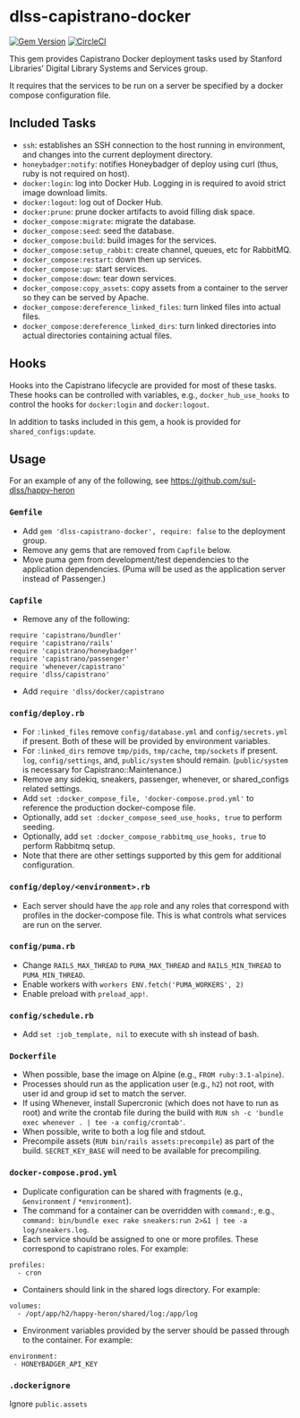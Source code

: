 # dlss-capistrano-docker

[![Gem Version](https://badge.fury.io/rb/dlss-capistrano-docker.svg)](https://badge.fury.io/rb/dlss-capistrano-docker)
[![CircleCI](https://circleci.com/gh/sul-dlss/dlss-capistrano-docker.svg?style=svg)](https://circleci.com/gh/sul-dlss/dlss-capistrano-docker)


This gem provides Capistrano Docker deployment tasks used by Stanford Libraries' Digital Library Systems and Services group.

It requires that the services to be run on a server be specified by a docker compose configuration file.

## Included Tasks
* `ssh`: establishes an SSH connection to the host running in environment, and changes into the current deployment directory.
* `honeybadger:notify`: notifies Honeybadger of deploy using curl (thus, ruby is not required on host).
* `docker:login`: log into Docker Hub. Logging in is required to avoid strict image download limits.
* `docker:logout`: log out of Docker Hub.
* `docker:prune`: prune docker artifacts to avoid filling disk space.
* `docker_compose:migrate`: migrate the database.
* `docker_compose:seed`: seed the database.
* `docker_compose:build`: build images for the services.
* `docker_compose:setup_rabbit`: create channel, queues, etc for RabbitMQ.
* `docker_compose:restart`: down then up services.
* `docker_compose:up`: start services.
* `docker_compose:down`: tear down services.
* `docker_compose:copy_assets`: copy assets from a container to the server so they can be served by Apache.
* `docker_compose:dereference_linked_files`: turn linked files into actual files.
* `docker_compose:dereference_linked_dirs`: turn linked directories into actual directories containing actual files.

## Hooks
Hooks into the Capistrano lifecycle are provided for most of these tasks. These hooks can be controlled with variables, e.g., `docker_hub_use_hooks` to control the hooks for `docker:login` and `docker:logout`.

In addition to tasks included in this gem, a hook is provided for `shared_configs:update`.

## Usage
For an example of any of the following, see https://github.com/sul-dlss/happy-heron

### `Gemfile`
* Add `gem 'dlss-capistrano-docker', require: false` to the deployment group.
* Remove any gems that are removed from `Capfile` below.
* Move puma gem from development/test dependencies to the application dependencies. (Puma will be used as the application server instead of Passenger.)

### `Capfile`
* Remove any of the following:
```
require 'capistrano/bundler'
require 'capistrano/rails'
require 'capistrano/honeybadger'
require 'capistrano/passenger'
require 'whenever/capistrano'
require 'dlss/capistrano'
```
* Add `require 'dlss/docker/capistrano`

### `config/deploy.rb`
* For `:linked_files` remove `config/database.yml` and `config/secrets.yml` if present. Both of these will be provided by environment variables.
* For `:linked_dirs` remove `tmp/pids`, `tmp/cache`, `tmp/sockets` if present. `log`, `config/settings`, and, `public/system` should remain. (`public/system` is necessary for Capistrano::Maintenance.)
* Remove any sidekiq, sneakers, passenger, whenever, or shared_configs related settings.
* Add `set :docker_compose_file, 'docker-compose.prod.yml'` to reference the production docker-compose file.
* Optionally, add `set :docker_compose_seed_use_hooks, true` to perform seeding.
* Optionally, add `set :docker_compose_rabbitmq_use_hooks, true` to perform Rabbitmq setup.
* Note that there are other settings supported by this gem for additional configuration.

### `config/deploy/<environment>.rb`
* Each server should have the `app` role and any roles that correspond with profiles in the docker-compose file. This is what controls what services are run on the server.

### `config/puma.rb`
* Change `RAILS_MAX_THREAD` to `PUMA_MAX_THREAD` and `RAILS_MIN_THREAD` to `PUMA_MIN_THREAD`.
* Enable workers with `workers ENV.fetch('PUMA_WORKERS', 2)`
* Enable preload with `preload_app!`.

### `config/schedule.rb`
* Add `set :job_template, nil` to execute with sh instead of bash.

### `Dockerfile`
* When possible, base the image on Alpine (e.g., `FROM ruby:3.1-alpine`).
* Processes should run as the application user (e.g., `h2`) not root, with user id and group id set to match the server.
* If using Whenever, install Supercronic (which does not have to run as root) and write the crontab file during the build with `RUN sh -c 'bundle exec whenever . | tee -a config/crontab'`.
* When possible, write to both a log file and stdout.
* Precompile assets (`RUN bin/rails assets:precompile`) as part of the build. `SECRET_KEY_BASE` will need to be available for precompiling.

### `docker-compose.prod.yml`
* Duplicate configuration can be shared with fragments (e.g., `&environment` / `*environment`).
* The command for a container can be overridden with `command:`, e.g., `command: bin/bundle exec rake sneakers:run 2>&1 | tee -a log/sneakers.log`.
* Each service should be assigned to one or more profiles. These correspond to capistrano roles. For example:
```
profiles:
  - cron
```
* Containers should link in the shared logs directory. For example:
```
volumes:
  - /opt/app/h2/happy-heron/shared/log:/app/log
```
* Environment variables provided by the server should be passed through to the container. For example:
```
environment:
 - HONEYBADGER_API_KEY
```

### `.dockerignore`
Ignore `public.assets`
